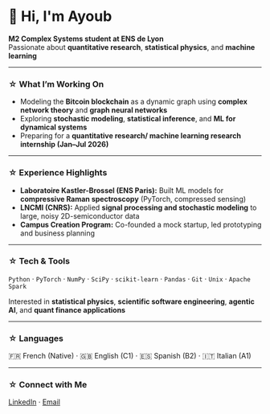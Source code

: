 # 👋 Hi, I'm Ayoub  

 **M2 Complex Systems student at ENS de Lyon**  
 Passionate about **quantitative research**, **statistical physics**, and **machine learning**  

---

### ☆ What I’m Working On
- Modeling the **Bitcoin blockchain** as a dynamic graph using **complex network theory** and **graph neural networks**  
- Exploring **stochastic modeling**, **statistical inference**, and **ML for dynamical systems**  
- Preparing for a **quantitative research/ machine learning research internship (Jan–Jul 2026)** 

---

### ☆ Experience Highlights
-  **Laboratoire Kastler-Brossel (ENS Paris):** Built ML models for **compressive Raman spectroscopy** (PyTorch, compressed sensing)  
-  **LNCMI (CNRS):** Applied **signal processing and stochastic modeling** to large, noisy 2D-semiconductor data  
-  **Campus Creation Program:** Co-founded a mock startup, led prototyping and business planning  

---

### ☆ Tech & Tools
`Python` · `PyTorch` · `NumPy` · `SciPy` · `scikit-learn` · `Pandas` · `Git` · `Unix` · `Apache Spark`  

Interested in **statistical physics**, **scientific software engineering**, **agentic AI**, and **quant finance applications**  

---

### ☆ Languages
🇫🇷 French (Native) · 🇬🇧 English (C1) · 🇪🇸 Spanish (B2) · 🇮🇹 Italian (A1)

---

### ☆ Connect with Me
[LinkedIn](https://www.linkedin.com/in/ayoub-dhibi/) · [Email](mailto:ayoub.dhibi@ens-lyon.fr)
